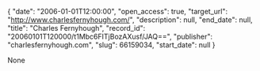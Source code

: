 {
  "date": "2006-01-01T12:00:00", 
  "open_access": true, 
  "target_url": "http://www.charlesfernyhough.com/", 
  "description": null, 
  "end_date": null, 
  "title": "Charles Fernyhough", 
  "record_id": "20060101T120000/t1Mbc6FITjBozAXusf/JAQ==", 
  "publisher": "charlesfernyhough.com", 
  "slug": 66159034, 
  "start_date": null
}

None